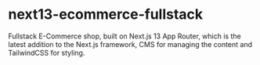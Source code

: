 # next13-ecommerce-fullstack
Fullstack E-Commerce shop, built on Next.js 13 App Router, which is the latest addition to the Next.js framework, CMS for managing the content and TailwindCSS for styling.
